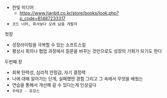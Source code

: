 - 한빛 미디어 
	- https://www.hanbit.co.kr/store/books/look.php?p_code=B1487233317
- `코드 너머, 회사보다 오래 남을 개발자`


첫장
- 성장라이팅을 극복할 수 있는 소프트스킬 
- 평상시 회의나 협업 과정에서 질문을 바꾸는 것만으로도 성장의 기회가 되기도 한다

두번째 장
- 회복 탄력성, 심리적 안정감, 자기 결정력
- 나에 대해 알아가는 단계, 실패했떤 경험 그리고 그 속에서 무엇을 배웠는
- 연습을 통해서 개선해 갈 수 있다는게 인상깊다
- `우테코 - 유강스`